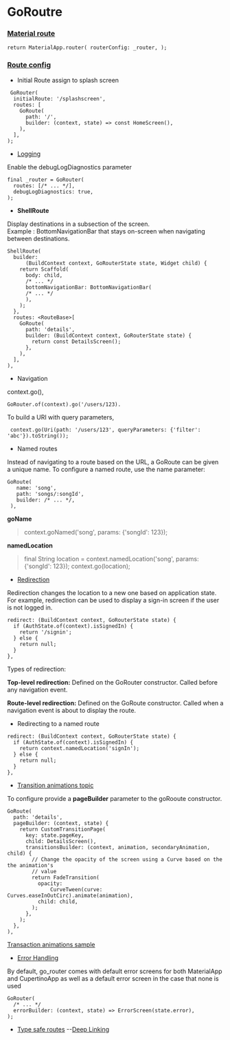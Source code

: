 # GoRoutre

### [Material route]('https://pub.dev/documentation/go_router/latest/topics/Get%20started-topic.html)

`return MaterialApp.router(
      routerConfig: _router,
    );`

### [Route config]('https://pub.dev/documentation/go_router/latest/topics/Configuration-topic.html)

- Initial Route assign to splash screen

```
 GoRouter(
  initialRoute: '/splashscreen',
  routes: [
    GoRoute(
      path: '/',
      builder: (context, state) => const HomeScreen(),
    ),
  ],
);
```

- [Logging]('https://pub.dev/documentation/go_router/latest/topics/Configuration-topic.html')

Enable the debugLogDiagnostics parameter

```
final _router = GoRouter(
  routes: [/* ... */],
  debugLogDiagnostics: true,
);
```

- **ShellRoute**

Display destinations in a subsection of the screen.</br>
Example : BottomNavigationBar that stays on-screen when navigating between destinations.

```
ShellRoute(
  builder:
      (BuildContext context, GoRouterState state, Widget child) {
    return Scaffold(
      body: child,
      /* ... */
      bottomNavigationBar: BottomNavigationBar(
      /* ... */
      ),
    );
  },
  routes: <RouteBase>[
    GoRoute(
      path: 'details',
      builder: (BuildContext context, GoRouterState state) {
        return const DetailsScreen();
      },
    ),
  ],
),
```
- Navigation

 context.go(),

`` GoRouter.of(context).go('/users/123). ``

To build a URI with query parameters,

`` context.go(Uri(path: '/users/123', queryParameters: {'filter': 'abc'}).toString());``
- Named routes

Instead of navigating to a route based on the URL, a GoRoute can be given a unique name. To configure a named route, use the name parameter:
```
GoRoute(
   name: 'song',
   path: 'songs/:songId',
   builder: /* ... */,
 ),
 ```
 **goName** 

 > context.goNamed('song', params: {'songId': 123}); 

**namedLocation** 

 > final String location = context.namedLocation('song', params: {'songId': 123});
    context.go(location);
- [Redirection]('https://pub.dev/documentation/go_router/latest/topics/Redirection-topic.html')

Redirection changes the location to a new one based on application state. For example, redirection can be used to display a sign-in screen if the user is not logged in.

```
redirect: (BuildContext context, GoRouterState state) {
  if (AuthState.of(context).isSignedIn) {
    return '/signin';
  } else {
    return null;
  }   
},
```
Types of redirection:

**Top-level redirection:** Defined on the GoRouter constructor. Called before any navigation event.

**Route-level redirection:** Defined on the GoRoute constructor. Called when a navigation event is about to display the route.

- Redirecting to a named route

```
redirect: (BuildContext context, GoRouterState state) {
  if (AuthState.of(context).isSignedIn) {
    return context.namedLocation('signIn');
  } else {
    return null;
  }   
},
```

- [Transition animations topic]("https://pub.dev/documentation/go_router/latest/topics/Transition%20animations-topic.html")

To configure provide a **pageBuilder** parameter to the goRooute  constructor.
```
GoRoute(
  path: 'details',
  pageBuilder: (context, state) {
    return CustomTransitionPage(
      key: state.pageKey,
      child: DetailsScreen(),
      transitionsBuilder: (context, animation, secondaryAnimation, child) {
        // Change the opacity of the screen using a Curve based on the the animation's
        // value
        return FadeTransition(
          opacity:
              CurveTween(curve: Curves.easeInOutCirc).animate(animation),
          child: child,
        );
      },
    );
  },
),
```
[Transaction animations sample]("https://github.com/flutter/packages/blob/main/packages/go_router/example/lib/transition_animations.dart)

- [Error Handling]('https://pub.dev/documentation/go_router/latest/topics/Error%20handling-topic.html')

By default, go_router comes with default error screens for both MaterialApp and CupertinoApp as well as a default error screen in the case that none is used

```
GoRouter(
  /* ... */
  errorBuilder: (context, state) => ErrorScreen(state.error),
);
```


- [Type safe routes]('https://pub.dev/documentation/go_router/latest/topics/Type-safe%20routes-topic.html')
--[Deep Linking]('https://pub.dev/documentation/go_router/latest/topics/Deep%20linking-topic.html')